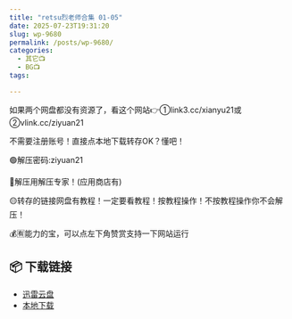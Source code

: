 ```yaml
---
title: "retsu烈老师合集 01-05"
date: 2025-07-23T19:31:20
slug: wp-9680
permalink: /posts/wp-9680/
categories:
  - 其它📺
  - BG📺
tags:

---
```


如果两个网盘都没有资源了，看这个网站👉①link3.cc/xianyu21或②vlink.cc/ziyuan21

不需要注册账号！直接点本地下载转存OK？懂吧！

🟢解压密码:ziyuan21

🔵解压用解压专家！(应用商店有)

🟡转存的链接网盘有教程！一定要看教程！按教程操作！不按教程操作你不会解压！

💰🈶能力的宝，可以点左下角赞赏支持一下网站运行

## 📦 下载链接
- [迅雷云盘](https://blziyuan21.com/pay-download/9680?key=857cca09a4&down_id=0)
- [本地下载](https://blziyuan21.com/pay-download/9680?key=857cca09a4&down_id=1)

